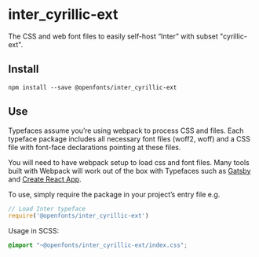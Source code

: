 
# inter_cyrillic-ext

The CSS and web font files to easily self-host “Inter” with subset "cyrillic-ext".

## Install

`npm install --save @openfonts/inter_cyrillic-ext`

## Use

Typefaces assume you’re using webpack to process CSS and files. Each typeface
package includes all necessary font files (woff2, woff) and a CSS file with
font-face declarations pointing at these files.

You will need to have webpack setup to load css and font files. Many tools built
with Webpack will work out of the box with Typefaces such as [Gatsby](https://github.com/gatsbyjs/gatsby)
and [Create React App](https://github.com/facebookincubator/create-react-app).

To use, simply require the package in your project’s entry file e.g.

```javascript
// Load Inter typeface
require('@openfonts/inter_cyrillic-ext')
```

Usage in SCSS:
```scss
@import "~@openfonts/inter_cyrillic-ext/index.css";
```
